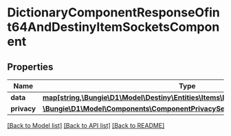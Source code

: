 # DictionaryComponentResponseOfint64AndDestinyItemSocketsComponent

## Properties
Name | Type | Description | Notes
------------ | ------------- | ------------- | -------------
**data** | [**map[string,\Bungie\D1\Model\Destiny\Entities\Items\DestinyItemSocketsComponent]**](DestinyItemSocketsComponent.md) |  | [optional] 
**privacy** | [**\Bungie\D1\Model\Components\ComponentPrivacySetting**](ComponentPrivacySetting.md) |  | [optional] 

[[Back to Model list]](../README.md#documentation-for-models) [[Back to API list]](../README.md#documentation-for-api-endpoints) [[Back to README]](../README.md)


